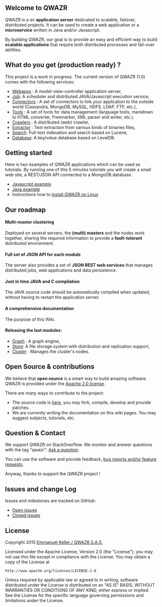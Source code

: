 Welcome to QWAZR
----------------

QWAZR is a an **application server** dedicated to scalable, failover, distributed projects. It can be used to create a web application or a **microservice** written in Java and/or Javascript.

By building QWAZR, our goal is to provide an easy and efficient way to build **scalable applications** that require both distributed processes and fail-over abilities.

What do you get (production ready) ?
------------------------------------

This project is a work in progress. The current version of QWAZR (1.0) comes with the following services:

- [Webapps](qwazr-webapps) : A model-view-controller application server,
- [Job](qwazr-job): A scheduler and distributed JAVA/Javascript execution service,
- [Connectors](qwazr-connectors) : A set of connectors to link your application to the outside world (Cassandra, MongoDB, MySQL, HDFS, LDAP, FTP, etc.),
- [Tools](qwazr-tools) : A set of tools for data management (language tools, markdown to HTML converter, Freemarker, XML parser and writer, etc.).
- [Crawlers](qwazr-crawlers) : A distributed (web) crawler,
- [Extractor](qwazr-extractor) : Text extraction from various kinds of binaries files,
- [Search](qwazr-search): Full-text indexation and search based on Lucene,
- [Database](qwazr-database): A key/value database based on LevelDB.

Getting started
---------------

Here is two examples of QWAZR applications which can be used as tutorials. By running one of this 5 minutes tutorials you will create a small web site, a REST/JSON API connected to a MongoDB database.

- [Javascript example](../qwazr-javascript-example)
- [Java example](../qwazr-java-example)
- Instructions how to [install QWAZR on Linux](qwazr-server/src/doc/linux-package-installation.md)

Our roadmap
-----------

#### Multi-master clustering

Deployed on several servers, the **(multi) masters** and the nodes work together, sharing the required information to provide a **fault-tolerant** distributed environment.

#### Full set of JSON API for each module

The server also provides a set of **JSON REST web services** that manages distributed jobs, web applications and data persistence.

#### Just in time JAVA and C compilation

The JAVA source code should be automatically compiled when updated, without having to restart the application server.

#### A comprehensive documentation

The purpose of this Wiki.

#### Releasing the last modules:
- [Graph](qwazr-graph) : A graph engine,
- [Store](qwazr-store): A file storage system with distribution and replication support,
- [Cluster](qwazr-cluster) : Manages the cluster's nodes.

Open Source & contributions
---------------------------

We believe that **open source** is a smart way to build amazing software.
QWAZR is provided under the [Apache 2.0 license](http://www.apache.org/licenses/LICENSE-2.0.html).

There are many ways to contribute to the project:
- The source code is [here](https://github.com/qwazr/QWAZR), you may fork, compile, develop and provide patches.
- We are currently writing the documentation on this wiki pages. You may suggest subjects, tutorials, etc.

Question & Contact
------------------

We support QWAZR on StackOverflow. We monitor and answer questions with the tag "qwazr":
[Ask a question](http://stackoverflow.com/questions/ask?tags=qwazr).

You can use the software and provide feedback, [bug reports and/or feature requests](https://github.com/qwazr/QWAZR/issues).

Anyway, thanks to support the QWAZR project !


Issues and change Log
---------------------

Issues and milestones are tracked on GitHub:

- [Open issues](https://github.com/qwazr/QWAZR/issues?q=is%3Aopen+is%3Aissue)
- [Closed issues](https://github.com/qwazr/QWAZR/issues?q=is%3Aissue+is%3Aclosed)

License
-------

Copyright 2015 [Emmanuel Keller / QWAZR S.A.S.](http://www.qwazr.com)


Licensed under the Apache License, Version 2.0 (the "License");
you may not use this file except in compliance with the License.
You may obtain a copy of the License at

    http://www.apache.org/licenses/LICENSE-2.0

Unless required by applicable law or agreed to in writing, software
distributed under the License is distributed on an "AS IS" BASIS,
WITHOUT WARRANTIES OR CONDITIONS OF ANY KIND, either express or implied.
See the License for the specific language governing permissions and
limitations under the License.